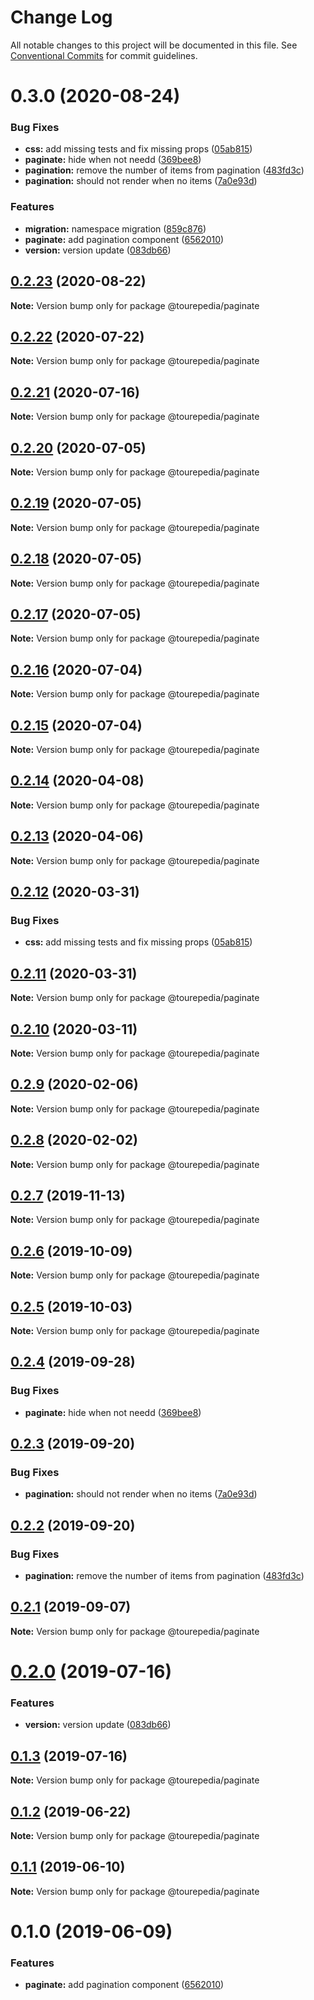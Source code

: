 # Change Log

All notable changes to this project will be documented in this file.
See [Conventional Commits](https://conventionalcommits.org) for commit guidelines.

# 0.3.0 (2020-08-24)


### Bug Fixes

* **css:** add missing tests and fix missing props ([05ab815](https://github.com/sembark/gladio/commit/05ab815))
* **paginate:** hide when not needd ([369bee8](https://github.com/sembark/gladio/commit/369bee8))
* **pagination:** remove the number of items from pagination ([483fd3c](https://github.com/sembark/gladio/commit/483fd3c))
* **pagination:** should not render when no items ([7a0e93d](https://github.com/sembark/gladio/commit/7a0e93d))


### Features

* **migration:** namespace migration ([859c876](https://github.com/sembark/gladio/commit/859c876))
* **paginate:** add pagination component ([6562010](https://github.com/sembark/gladio/commit/6562010))
* **version:** version update ([083db66](https://github.com/sembark/gladio/commit/083db66))





## [0.2.23](https://github.com/sembark/gladio/compare/@tourepedia/paginate@0.2.22...@tourepedia/paginate@0.2.23) (2020-08-22)

**Note:** Version bump only for package @tourepedia/paginate





## [0.2.22](https://github.com/tourepedia/tp-ui/compare/@tourepedia/paginate@0.2.21...@tourepedia/paginate@0.2.22) (2020-07-22)

**Note:** Version bump only for package @tourepedia/paginate





## [0.2.21](https://github.com/tourepedia/tp-ui/compare/@tourepedia/paginate@0.2.20...@tourepedia/paginate@0.2.21) (2020-07-16)

**Note:** Version bump only for package @tourepedia/paginate





## [0.2.20](https://github.com/tourepedia/tp-ui/compare/@tourepedia/paginate@0.2.19...@tourepedia/paginate@0.2.20) (2020-07-05)

**Note:** Version bump only for package @tourepedia/paginate





## [0.2.19](https://github.com/tourepedia/tp-ui/compare/@tourepedia/paginate@0.2.18...@tourepedia/paginate@0.2.19) (2020-07-05)

**Note:** Version bump only for package @tourepedia/paginate





## [0.2.18](https://github.com/tourepedia/tp-ui/compare/@tourepedia/paginate@0.2.17...@tourepedia/paginate@0.2.18) (2020-07-05)

**Note:** Version bump only for package @tourepedia/paginate





## [0.2.17](https://github.com/tourepedia/tp-ui/compare/@tourepedia/paginate@0.2.16...@tourepedia/paginate@0.2.17) (2020-07-05)

**Note:** Version bump only for package @tourepedia/paginate





## [0.2.16](https://github.com/tourepedia/tp-ui/compare/@tourepedia/paginate@0.2.15...@tourepedia/paginate@0.2.16) (2020-07-04)

**Note:** Version bump only for package @tourepedia/paginate





## [0.2.15](https://github.com/tourepedia/tp-ui/compare/@tourepedia/paginate@0.2.14...@tourepedia/paginate@0.2.15) (2020-07-04)

**Note:** Version bump only for package @tourepedia/paginate





## [0.2.14](https://github.com/tourepedia/tp-ui/compare/@tourepedia/paginate@0.2.13...@tourepedia/paginate@0.2.14) (2020-04-08)

**Note:** Version bump only for package @tourepedia/paginate





## [0.2.13](https://github.com/tourepedia/tp-ui/compare/@tourepedia/paginate@0.2.12...@tourepedia/paginate@0.2.13) (2020-04-06)

**Note:** Version bump only for package @tourepedia/paginate





## [0.2.12](https://github.com/tourepedia/tp-ui/compare/@tourepedia/paginate@0.2.11...@tourepedia/paginate@0.2.12) (2020-03-31)


### Bug Fixes

* **css:** add missing tests and fix missing props ([05ab815](https://github.com/tourepedia/tp-ui/commit/05ab815))





## [0.2.11](https://github.com/tourepedia/tp-ui/compare/@tourepedia/paginate@0.2.10...@tourepedia/paginate@0.2.11) (2020-03-31)

**Note:** Version bump only for package @tourepedia/paginate





## [0.2.10](https://github.com/tourepedia/tp-ui/compare/@tourepedia/paginate@0.2.9...@tourepedia/paginate@0.2.10) (2020-03-11)

**Note:** Version bump only for package @tourepedia/paginate





## [0.2.9](https://github.com/tourepedia/tp-ui/compare/@tourepedia/paginate@0.2.8...@tourepedia/paginate@0.2.9) (2020-02-06)

**Note:** Version bump only for package @tourepedia/paginate





## [0.2.8](https://github.com/tourepedia/tp-ui/compare/@tourepedia/paginate@0.2.7...@tourepedia/paginate@0.2.8) (2020-02-02)

**Note:** Version bump only for package @tourepedia/paginate





## [0.2.7](https://github.com/tourepedia/tp-ui/compare/@tourepedia/paginate@0.2.6...@tourepedia/paginate@0.2.7) (2019-11-13)

**Note:** Version bump only for package @tourepedia/paginate





## [0.2.6](https://github.com/tourepedia/tp-ui/compare/@tourepedia/paginate@0.2.5...@tourepedia/paginate@0.2.6) (2019-10-09)

**Note:** Version bump only for package @tourepedia/paginate





## [0.2.5](https://github.com/tourepedia/tp-ui/compare/@tourepedia/paginate@0.2.4...@tourepedia/paginate@0.2.5) (2019-10-03)

**Note:** Version bump only for package @tourepedia/paginate





## [0.2.4](https://github.com/tourepedia/tp-ui/compare/@tourepedia/paginate@0.2.3...@tourepedia/paginate@0.2.4) (2019-09-28)


### Bug Fixes

* **paginate:** hide when not needd ([369bee8](https://github.com/tourepedia/tp-ui/commit/369bee8))





## [0.2.3](https://github.com/tourepedia/tp-ui/compare/@tourepedia/paginate@0.2.2...@tourepedia/paginate@0.2.3) (2019-09-20)


### Bug Fixes

* **pagination:** should not render when no items ([7a0e93d](https://github.com/tourepedia/tp-ui/commit/7a0e93d))





## [0.2.2](https://github.com/tourepedia/tp-ui/compare/@tourepedia/paginate@0.2.1...@tourepedia/paginate@0.2.2) (2019-09-20)


### Bug Fixes

* **pagination:** remove the number of items from pagination ([483fd3c](https://github.com/tourepedia/tp-ui/commit/483fd3c))





## [0.2.1](https://github.com/tourepedia/tp-ui/compare/@tourepedia/paginate@0.2.0...@tourepedia/paginate@0.2.1) (2019-09-07)

**Note:** Version bump only for package @tourepedia/paginate





# [0.2.0](https://github.com/tourepedia/tp-ui/compare/@tourepedia/paginate@0.1.3...@tourepedia/paginate@0.2.0) (2019-07-16)


### Features

* **version:** version update ([083db66](https://github.com/tourepedia/tp-ui/commit/083db66))





## [0.1.3](https://github.com/tourepedia/tp-ui/compare/@tourepedia/paginate@0.1.2...@tourepedia/paginate@0.1.3) (2019-07-16)

**Note:** Version bump only for package @tourepedia/paginate





## [0.1.2](https://github.com/tourepedia/tp-ui/compare/@tourepedia/paginate@0.1.1...@tourepedia/paginate@0.1.2) (2019-06-22)

**Note:** Version bump only for package @tourepedia/paginate





## [0.1.1](https://github.com/tourepedia/tp-ui/compare/@tourepedia/paginate@0.1.0...@tourepedia/paginate@0.1.1) (2019-06-10)

**Note:** Version bump only for package @tourepedia/paginate





# 0.1.0 (2019-06-09)


### Features

* **paginate:** add pagination component ([6562010](https://github.com/tourepedia/tp-ui/commit/6562010))
